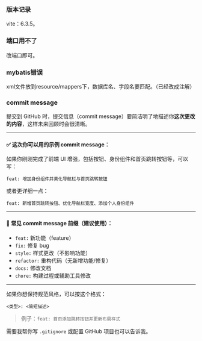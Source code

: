 ### 版本记录

vite：6.3.5。





### 端口用不了

改端口即可。





### mybatis错误

xml文件放到resource/mappers下，数据库名、字段名要匹配。（已经改成注解）





### commit message

提交到 GitHub 时，提交信息（commit message）要简洁明了地描述你**这次更改的内容**，这样未来回顾时会很清晰。

------

#### ✅ 这次你可以用的示例 commit message：

如果你刚刚完成了前端 UI 增强，包括按钮、身份组件和首页跳转按钮等，可以写：

```
feat: 增加身份组件并美化导航栏与首页跳转按钮
```

或者更详细一点：

```
feat: 新增首页跳转按钮、优化导航栏宽度、添加个人身份组件
```

------

#### 🔖 常见 commit message 前缀（建议使用）：

- `feat:` 新功能（feature）
- `fix:` 修复 bug
- `style:` 样式更改（不影响功能）
- `refactor:` 重构代码（无新增功能/修复）
- `docs:` 修改文档
- `chore:` 构建过程或辅助工具修改

------

如果你想保持规范风格，可以按这个格式：

```
<类型>: <简短描述>
```

> 例子：`feat: 首页添加跳转按钮并更新布局样式`

需要我帮你写 `.gitignore` 或配置 GitHub 项目也可以告诉我。